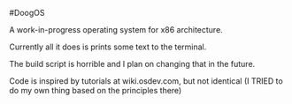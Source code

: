 #DoogOS

A work-in-progress operating system for x86 architecture.

Currently all it does is prints some text to the terminal.

The build script is horrible and I plan on changing that in the future.

Code is inspired by tutorials at wiki.osdev.com, but not identical (I TRIED to do my own thing based on the principles there)
